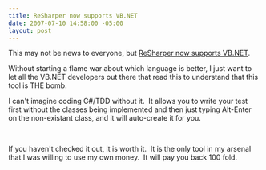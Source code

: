 ```yaml
---
title: ReSharper now supports VB.NET
date: 2007-07-10 14:58:00 -05:00
layout: post
---
```


This may not be news to everyone, but [ReSharper now supports VB.NET](http://blogs.jetbrains.com/dotnet/2007/07/getting-started-with-resharper-30-and-vbnet-the-basics/).

Without starting a flame war about which language is better, I just want to let all the VB.NET developers out there that read this to understand that this tool is THE bomb.

I can't imagine coding C#/TDD without it.  It allows you to write your test first without the classes being implemented and then just typing Alt-Enter on the non-existant class, and it will auto-create it for you.

 

If you haven't checked it out, it is worth it.  It is the only tool in my arsenal that I was willing to use my own money.  It will pay you back 100 fold.